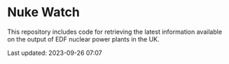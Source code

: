 # Nuke Watch

This repository includes code for retrieving the latest information available on the output of EDF nuclear power plants in the UK.

Last updated: 2023-09-26 07:07
